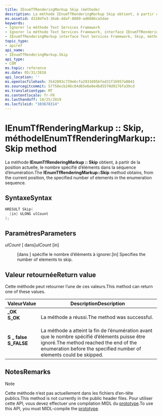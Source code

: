 ```yaml
---
title: IEnumTfRenderingMarkup Skip (méthode)
description: La méthode IEnumTfRenderingMarkup Skip obtient, à partir de la position actuelle, le nombre spécifié d’éléments dans la séquence d’énumération.
ms.assetid: d328dfe3-36ab-4daf-8809-ad6686ca5dae
keywords:
- Ignorer la méthode Text Services Framework
- Ignorer la méthode Text Services Framework, interface IEnumTfRenderingMarkup
- IEnumTfRenderingMarkup interface Text Services Framework, Skip, méthode
topic_type:
- apiref
api_name:
- IEnumTfRenderingMarkup.Skip
api_type:
- COM
ms.topic: reference
ms.date: 05/31/2018
api_location: ''
ms.openlocfilehash: 3542893c739e6cfa2933d95bfed31f16957a0841
ms.sourcegitcommit: 57758ecb246c84d65e6e0e4bd5570d9176fa39cd
ms.translationtype: MT
ms.contentlocale: fr-FR
ms.lasthandoff: 10/25/2019
ms.locfileid: "103678314"
---
```

# <a name="ienumtfrenderingmarkupskip-method"></a><span data-ttu-id="4e0ed-106">IEnumTfRenderingMarkup :: Skip, méthode</span><span class="sxs-lookup"><span data-stu-id="4e0ed-106">IEnumTfRenderingMarkup::Skip method</span></span>

<span data-ttu-id="4e0ed-107">La méthode **IEnumTfRenderingMarkup :: Skip** obtient, à partir de la position actuelle, le nombre spécifié d’éléments dans la séquence d’énumération.</span><span class="sxs-lookup"><span data-stu-id="4e0ed-107">The **IEnumTfRenderingMarkup::Skip** method obtains, from the current position, the specified number of elements in the enumeration sequence.</span></span>

## <a name="syntax"></a><span data-ttu-id="4e0ed-108">Syntaxe</span><span class="sxs-lookup"><span data-stu-id="4e0ed-108">Syntax</span></span>


```C++
HRESULT Skip(
  [in] ULONG ulCount
);
```



## <a name="parameters"></a><span data-ttu-id="4e0ed-109">Paramètres</span><span class="sxs-lookup"><span data-stu-id="4e0ed-109">Parameters</span></span>

<dl> <dt>

<span data-ttu-id="4e0ed-110">*ulCount* \[ dans\]</span><span class="sxs-lookup"><span data-stu-id="4e0ed-110">*ulCount* \[in\]</span></span>
</dt> <dd>

<span data-ttu-id="4e0ed-111">\[dans \] spécifie le nombre d’éléments à ignorer.</span><span class="sxs-lookup"><span data-stu-id="4e0ed-111">\[in\] Specifies the number of elements to skip.</span></span>

</dd> </dl>

## <a name="return-value"></a><span data-ttu-id="4e0ed-112">Valeur retournée</span><span class="sxs-lookup"><span data-stu-id="4e0ed-112">Return value</span></span>

<span data-ttu-id="4e0ed-113">Cette méthode peut retourner l’une de ces valeurs.</span><span class="sxs-lookup"><span data-stu-id="4e0ed-113">This method can return one of these values.</span></span>



| <span data-ttu-id="4e0ed-114">Valeur</span><span class="sxs-lookup"><span data-stu-id="4e0ed-114">Value</span></span>                                                                                   | <span data-ttu-id="4e0ed-115">Description</span><span class="sxs-lookup"><span data-stu-id="4e0ed-115">Description</span></span>                                                                                                        |
|-----------------------------------------------------------------------------------------|--------------------------------------------------------------------------------------------------------------------|
| <dl> <span data-ttu-id="4e0ed-116"><dt>**\_OK**</dt></span><span class="sxs-lookup"><span data-stu-id="4e0ed-116"><dt>**S\_OK**</dt></span></span> </dl>    | <span data-ttu-id="4e0ed-117">La méthode a réussi.</span><span class="sxs-lookup"><span data-stu-id="4e0ed-117">The method was successful.</span></span><br/>                                                                              |
| <dl> <span data-ttu-id="4e0ed-118"><dt>**S \_ false**</dt></span><span class="sxs-lookup"><span data-stu-id="4e0ed-118"><dt>**S\_FALSE**</dt></span></span> </dl> | <span data-ttu-id="4e0ed-119">La méthode a atteint la fin de l’énumération avant que le nombre spécifié d’éléments puisse être ignoré.</span><span class="sxs-lookup"><span data-stu-id="4e0ed-119">The method reached the end of the enumeration before the specified number of elements could be skipped.</span></span><br/> |



 

## <a name="remarks"></a><span data-ttu-id="4e0ed-120">Notes</span><span class="sxs-lookup"><span data-stu-id="4e0ed-120">Remarks</span></span>

> [!Note]  
> <span data-ttu-id="4e0ed-121">Cette méthode n’est pas actuellement dans les fichiers d’en-tête publics.</span><span class="sxs-lookup"><span data-stu-id="4e0ed-121">This method is not currently in the public header files.</span></span> <span data-ttu-id="4e0ed-122">Pour utiliser cette API, vous devez effectuer une compilation MIDL du [prototype](prototypes.md).</span><span class="sxs-lookup"><span data-stu-id="4e0ed-122">To use this API, you must MIDL-compile the [prototype](prototypes.md).</span></span>

 

 

 





